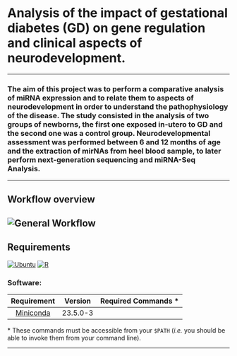 # Analysis of the impact of gestational diabetes (GD) on gene regulation and clinical aspects of neurodevelopment.
---
### The aim of this project was to perform a comparative analysis of miRNA expression and to relate them to aspects of neurodevelopment in order to understand the pathophysiology of the disease. The study consisted in the analysis of two groups of newborns, the first one exposed in-utero to GD and the second one was a control group. Neurodevelopmental assessment was performed between 6 and 12 months of age and the extraction of mirNAs from heel blood sample, to later perform next-generation sequencing and miRNA-Seq Analysis.
---
## Workflow overview
![General Workflow](docs/Workflow.png) 
---

## Requirements

[![Ubuntu](https://img.shields.io/badge/ubuntu-%E2%89%A518.04-orange.svg)](https://releases.ubuntu.com/18.04/)
[![R](https://img.shields.io/badge/R-%E2%89%A54.2.2-blue.svg)]()



### Software:
| Requirement | Version  | Required Commands * |
|:---------:|:--------:|:-------------------:|
| [Miniconda](https://docs.anaconda.com/free/miniconda/index.html) | 23.5.0-3 | 
\* These commands must be accessible from your `$PATH` (*i.e.* you should be able to invoke them from your command line).  

---